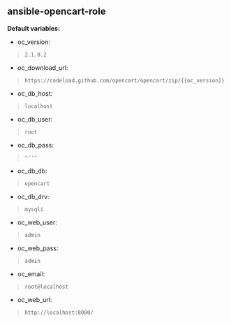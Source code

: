 ansible-opencart-role
--------------------------

**Default variables:**

 * oc_version:
> `2.1.0.2`

 * oc_download_url:
> `https://codeload.github.com/opencart/opencart/zip/{{oc_version}}`

 * oc_db_host:
> `localhost`

 * oc_db_user:
> `root`

 * oc_db_pass:
> `"''"`

 * oc_db_db:
> `opencart`

 * oc_db_drv:
> `mysqli`

 * oc_web_user:
> `admin`

 * oc_web_pass:
> `admin`

 * oc_email:
> `root@localhost`

 * oc_web_url:
> `http://localhost:8080/`

